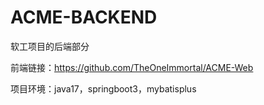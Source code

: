 # ACME-BACKEND
软工项目的后端部分

前端链接：https://github.com/TheOneImmortal/ACME-Web

项目环境：java17，springboot3，mybatisplus
